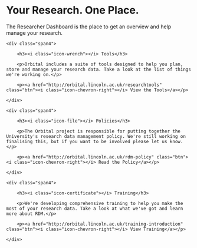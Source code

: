 <div class="hero-unit">
<h1>Your Research. One Place.</h1>
<p>The Researcher Dashboard is the place to get an overview and help manage your research.</p>
</div>

<div class="row">
	
	<div class="span4">

		<h3><i class="icon-wrench"></i> Tools</h3>
		
		<p>Orbital includes a suite of tools designed to help you plan, store and manage your research data. Take a look at the list of things we're working on.</p>
		
		<p><a href="http://orbital.lincoln.ac.uk/researchtools" class="btn"><i class="icon-chevron-right"></i> View the Tools</a></p>
		
	</div>
			
	<div class="span4">

		<h3><i class="icon-file"></i> Policies</h3>
		
		<p>The Orbital project is responsible for putting together the University's research data management policy. We're still working on finalising this, but if you want to be involved please let us know.</p>
		
		<p><a href="http://orbital.lincoln.ac.uk/rdm-policy" class="btn"><i class="icon-chevron-right"></i> Read the Policy</a></p>
	
	</div>
	
	<div class="span4">
		
		<h3><i class="icon-certificate"></i> Training</h3>
	
		<p>We're developing comprehensive training to help you make the most of your research data. Take a look at what we've got and learn more about RDM.</p>
		
		<p><a href="http://orbital.lincoln.ac.uk/training-introduction" class="btn"><i class="icon-chevron-right"></i> View Training</a></p>
						
	</div>
			
</div>
